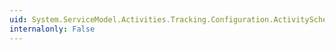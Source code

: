 ```yaml
---
uid: System.ServiceModel.Activities.Tracking.Configuration.ActivityScheduledQueryElementCollection.ElementName
internalonly: False
---
```

